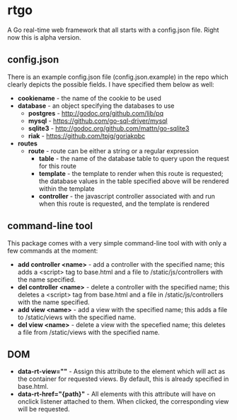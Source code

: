 rtgo
====

A Go real-time web framework that all starts with a config.json file.  Right now this is alpha version.


## config.json
There is an example config.json file (config.json.example) in the repo which clearly depicts the possible fields.  I have specified them below as well:
- **cookiename** - the name of the cookie to be used
- **database** - an object specifying the databases to use
  - **postgres** - http://godoc.org/github.com/lib/pq
  - **mysql** - https://github.com/go-sql-driver/mysql
  - **sqlite3** - http://godoc.org/github.com/mattn/go-sqlite3
  - **riak** - https://github.com/tpjg/goriakpbc
- **routes**
  - **route** - route can be either a string or a regular expression
    - **table** - the name of the database table to query upon the request for this route
    - **template** - the template to render when this route is requested; the database values in the table specified above will be rendered within the template
    - **controller** - the javascript controller associated with and run when this route is requested, and the template is rendered


## command-line tool
This package comes with a very simple command-line tool with with only a few commands at the moment:
- **add controller &lt;name&gt;** - add a controller with the specified name; this adds a &lt;script&gt; tag to base.html and a file to /static/js/controllers with the name specified.
- **del controller &lt;name&gt;** - delete a controller with the specified name; this deletes a &lt;script&gt; tag from base.html and a file in /static/js/controllers with the name specified.
- **add view &lt;name&gt;** - add a view with the specified name; this adds a file to /static/views with the specified name.
- **del view &lt;name&gt;** - delete a view with the specefied name; this deletes a file from /static/views with the specified name.

## DOM
- **data-rt-view=""** - Assign this attribute to the element which will act as the container for requested views. By default, this is already specified in base.html.
- **data-rt-href="{path}"** - All elements with this attribute will have on onclick listener attached to them. When clicked, the corresponding view will be requested.
